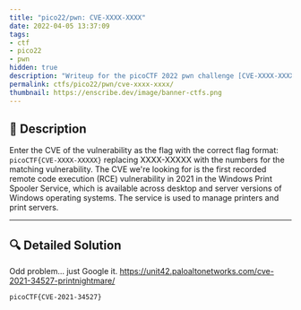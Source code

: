 ```yaml
---
title: "pico22/pwn: CVE-XXXX-XXXX"
date: 2022-04-05 13:37:09
tags:
- ctf
- pico22
- pwn
hidden: true
description: "Writeup for the picoCTF 2022 pwn challenge [CVE-XXXX-XXXX]."
permalink: ctfs/pico22/pwn/cve-xxxx-xxxx/
thumbnail: https://enscribe.dev/image/banner-ctfs.png
---
```

## 📜 Description

Enter the CVE of the vulnerability as the flag with the correct flag format: `picoCTF{CVE-XXXX-XXXXX}` replacing XXXX-XXXXX with the numbers for the matching vulnerability. The CVE we're looking for is the first recorded remote code execution (RCE) vulnerability in 2021 in the Windows Print Spooler Service, which is available across desktop and server versions of Windows operating systems. The service is used to manage printers and print servers.

---

## 🔍 Detailed Solution

Odd problem... just Google it.
<https://unit42.paloaltonetworks.com/cve-2021-34527-printnightmare/>

```text
picoCTF{CVE-2021-34527}
```
